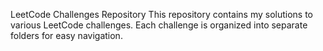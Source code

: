 LeetCode Challenges Repository
This repository contains my solutions to various LeetCode challenges. Each challenge is organized into separate folders for easy navigation.